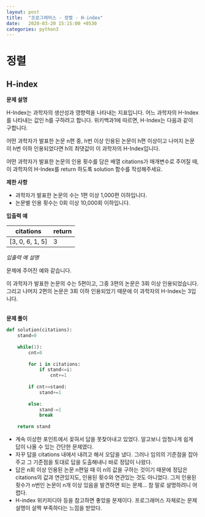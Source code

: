 ```yaml
---
layout: post
title:  "프로그래머스 - 정렬 - H-index"
date:   2020-03-20 15:15:00 +0530
categories: python3
---
```

정렬
====
H-index
----
**문제 설명**

H-Index는 과학자의 생산성과 영향력을 나타내는 지표입니다. 어느 과학자의 H-Index를 나타내는 값인 h를 구하려고 합니다. 위키백과1에 따르면, H-Index는 다음과 같이 구합니다.

어떤 과학자가 발표한 논문 n편 중, h번 이상 인용된 논문이 h편 이상이고 나머지 논문이 h번 이하 인용되었다면 h의 최댓값이 이 과학자의 H-Index입니다.

어떤 과학자가 발표한 논문의 인용 횟수를 담은 배열 citations가 매개변수로 주어질 때, 이 과학자의 H-Index를 return 하도록 solution 함수를 작성해주세요.

**제한 사항**

* 과학자가 발표한 논문의 수는 1편 이상 1,000편 이하입니다.
* 논문별 인용 횟수는 0회 이상 10,000회 이하입니다.

**입출력 예**

citations|return
--|--
[3, 0, 6, 1, 5]	|3

*입출력 예 설명*

문제에 주어진 예와 같습니다.

이 과학자가 발표한 논문의 수는 5편이고, 그중 3편의 논문은 3회 이상 인용되었습니다. 그리고 나머지 2편의 논문은 3회 이하 인용되었기 때문에 이 과학자의 H-Index는 3입니다.
<br><br>


**문제 풀이**

```python
def solution(citations):
    stand=0
    
    while(1):
        cnt=0
        
        for i in citations:
            if stand<=i:
                cnt+=1
                
        if cnt>=stand:
            stand+=1
            
        else:
            stand-=1
            break
    
    return stand
```
- 계속 이상한 포인트에서 꽂혀서 답을 못찾아내고 있었다. 알고보니 엄청나게 쉽게 답이 나올 수 있는 간단한 문제였다.
- 자꾸 답을 citations 내에서 내려고 해서 오답을 냈다. 그러나 임의의 기준점을 잡아주고 그 기준점을 토대로 답을 도출해내니 바로 정답이 나왔다.
- 답은 n회 이상 인용된 논문 n편일 때 이 n의 값을 구하는 것이기 때문에 정답은 citations의 값과 연관있지도, 인용된 횟수와 연관있는 것도 아니었다. 그저 인용된 횟수가 n번인 논문이 n개 이상 있음을 발견하면 되는 문제... 참 말로 설명하려니 어렵다.
- H-index 위키피디아 등을 참고하면 좋았을 문제이다. 프로그래머스 자체로는 문제 설명이 살짝 부족하다는 느낌을 받았다.